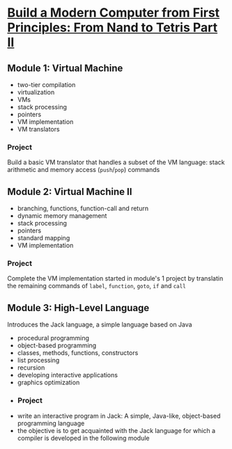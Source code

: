 # [Build a Modern Computer from First Principles: From Nand to Tetris Part II](https://www.coursera.org/learn/nand2tetris2)
## Module 1: Virtual Machine
- two-tier compilation
- virtualization
- VMs
- stack processing
- pointers
- VM implementation
- VM translators
### Project
Build a basic VM translator that handles a subset of the VM language: stack arithmetic and memory access (`push`/`pop`) commands
## Module 2: Virtual Machine II
- branching, functions, function-call and return
- dynamic memory management
- stack processing
- pointers
- standard mapping
- VM implementation
### Project
Complete the VM implementation started in module's 1 project by translatin the remaining commands of `label`, `function`, `goto`, `if` and `call`
## Module 3: High-Level Language
Introduces the Jack language, a simple language based on Java
- procedural programming
- object-based programming
- classes, methods, functions, constructors
- list processing
- recursion
- developing interactive applications
- graphics optimization
- ### Project
- write an interactive program in Jack: A simple, Java-like, object-based programming
language
- the objective is to get acquainted with the Jack language for which a compiler is developed in the following module